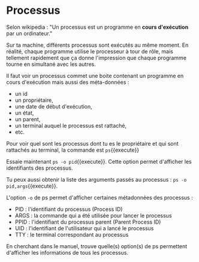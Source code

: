 # Processus

Selon wikipedia  : "Un processus est un programme en **cours d'exécution** par un ordinateur."

Sur ta machine, différents processus sont exécutés au même moment.
 En réalité, chaque programme utilise le processeur à tour de rôle, mais tellement rapidement que ça donne l'impression que chaque programme tourne en simultané avec les autres.


Il faut voir un processus commet une boite contenant  un programme en cours d'exécution mais aussi des méta-données :

* un id
* un propriétaire,
* une date de début d'exécution,
* un état,
* un parent,
* un terminal auquel le processus est rattaché,
* etc.


Pour voir quel sont les processus dont tu es le propriétaire et qui sont rattachés au terminal, la commande est `ps`{{execute}}

Essaie maintenant `ps -o pid`{{execute}}. Cette option permet d'afficher les identifiants des processus.

Tu peux aussi obtenir la liste des arguments passés au processus : `ps -o pid,args`{{execute}}.

L'option  ``-o`` de ps permet d'afficher certaines métadonnées des processus :

* PID : l'identifiant du processus (Process ID)
* ARGS : la commande qui a été utilisée pour lancer le processus
* PPID : l'identifiant du processus parent (Parent Process ID)
* UID : l'identifiant de l'utilisateur qui a lancé le processus
* TTY : le terminal correspondant au processus


En cherchant dans le manuel, trouve quelle(s) option(s) de ps permettent d'afficher les informations de tous les processus.
